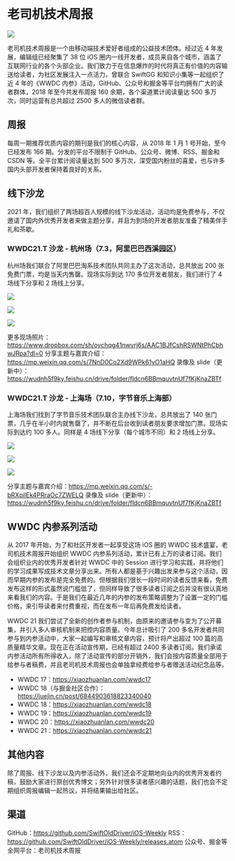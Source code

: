 # 老司机技术周报

![](https://github.com/SwiftOldDriver/iOS-Weekly/blob/master/assets/ios-weekly-juejin.png?raw=true)

老司机技术周报是一个由移动端技术爱好者组成的公益技术团体。经过近 4 年发展，编辑组已经聚集了 38 位 iOS 圈内一线开发者，成员来自各个城市，涵盖了互联网行业的各个头部企业。我们致力于在信息爆炸的时代将真正有价值的内容输送给读者，为社区发展注入一点活力，曾联合 SwiftGG 和知识小集等一起组织了近 4 年的《WWDC 内参》活动，GitHub、公众号和掘金等平台均拥有广大的读者群体，2018 年至今共发布周报 160 余期，各个渠道累计阅读量达 500 多万次，同时运营有总共超过 2500 多人的微信读者群。

## 周报

每周一期推荐优质内容的期刊是我们的核心内容，从 2018 年 1 月 1 号开始，至今已经发布 166 期。分发的平台不限制于 GitHub、公众号、微博、RSS、掘金和 CSDN 等。全平台累计阅读量达到 500 多万次，深受国内粉丝的喜爱，也与许多国内头部开发者保持着良好的关系。

## 线下沙龙

2021 年，我们组织了两场超百人规模的线下沙龙活动，活动均是免费参与，不仅邀请了国内外优秀开发者来做主题分享，并且为到场的开发者朋友准备了精美伴手礼和茶歇。

### WWDC21.T 沙龙 - 杭州场（7.3，阿里巴巴西溪园区）

杭州场我们联合了阿里巴巴淘系技术团队共同主办了这次活动，总共放出 200 张免费门票，均是当天内售罄。现场实际到达 170 多位开发者朋友，我们进行了 4 场线下分享和 2 场线上分享。

![](https://uc334c8ab79b1c4b3d81b0fc923f.previews.dropboxusercontent.com/p/thumb/ABNZXEoLJWAh36QqNsDUd6vQooBZyJiXwtgECHBqM7top5xRs8gv32XTEaNgp8EUhzJxrp62Lv3XjQR7VI-n2IhWSnEaVuaOJ98DnS_gTvbQL3QZZlH41SQkRpDuucWB6Jaut8TKg453FTVGbpqrqNkdi_q8yq7GlF0rtRYHf7HrDKmZCsf4G2P8zwXbrQ90afvGnjR1ER3p_x-h_9LQklT2uarAzpr85wjYyP727wBrCQXzcNpSH6Gv57vvHDlKJRQeNKIFek2zMeXuZftmV0Vw1tm1hrpklVy-E0qldqL8OSc4vAqvCbsNlr30R8ljWyDQuRhWWwVN9MRI0pLGyHdLldkRkr8BXofzkHvUqZ_cT7bki-2NScLSMOJGx0TI_g1gROkqcdj4A42_A81Umac0hcXB83SvhvR0yGi4C7bpFA/p.jpeg?fv_content=true&size_mode=5)

![](https://uce2dd3bb20b579695ded8aefdb0.previews.dropboxusercontent.com/p/thumb/ABPOBjVPXTGCOJQJ6_9-t1n7XjJ4mSZRz3vZ070M4KxJ3QbyzQkIBlqMsrvGNapyybQdiGzDliIUzXOCaF7O3tvJD9jcgiC1Fs4CR7JTEb3Qwtue5qwRVEguGDWEdgb_9lwIsm3ASr0H3KyfgWkGSNNtDoLPWDIgwmNZmqtSuUOwCpMsWO1UirZe6PQEFdsh1MdtRKZBsnQHUMjHnAds5OpdR3psNVcGeZrlXJlusTezUohD4vXtNXGLza7h1auMI_WP9c6RdBLM4jH7mcraSWouM_UxSuOLRViiqxvvEBozCSuHPDslyp4fj1NLHkVJWcVKyYoIT1UIJB7MU2NkAINNZl9IKrSiu-7OEEP0dAPYl9XXhmX0QfMBnNguUXuJMVjshY0LrYHXBeKu36nGzGPghRJ2kxafURqpjhXmfQsZkA/p.jpeg?fv_content=true&size_mode=5)

![](https://uc26585f7d73e8bb22c06b641a1d.previews.dropboxusercontent.com/p/thumb/ABOiHH0KppG4K5wFbcf2CCmtgUKNpfxQopHCHiZHqGRhQhCiCawFKVxgHj1DDeI4uF3CejsnvGQhslkZLdqQrqy5sFTjaYlRuTEsUNo8lbT8Ag41gdSvPwsPHNLZq1OjHAMa7DEcRRX5wwvPME2Ke6nJU7WJ0zxFt5EBrJI_x2yaqrmuVksigjpkxN31u8SJdKVpbtD0oungrNgCj1eByLGzp0L9mMei0gm1Vrp7yzr1yYQWLIkMlNOesGNbwCQWlsCSA6Il7LQ0FgsR2Cu-V6oRq_iYDkDAWXfl9ekSuc31JzkbLEi5UqnEeLSY9HjdlsrVFcT4XkDLaSVzChM-im3EtxtBJSvSJrQO6blTg61lRULzBpTZ50uYI5cuFapf4vqV9HyPmJKH9oUc-SkZVSldXEsmSO0ZkX9lztOe_NnIqg/p.jpeg?size=2048x1536&size_mode=3)

更多现场照片：https://www.dropbox.com/sh/oychqg41nwvrj6s/AAC1BJfCshRSWNtPhCbhwJRpa?dl=0
分享主题与嘉宾介绍：https://mp.weixin.qq.com/s/7NnD0Co2Xd9WPk61yO1aHQ
录像及 slide（更新中）：https://wudnh5f9ky.feishu.cn/drive/folder/fldcn6BBmquvtnUf7fKjKnaZBTf

### WWDC21.T 沙龙 - 上海场（7.10，字节音乐上海部）

上海场我们找到了字节音乐技术团队联合主办线下沙龙，总共放出了 140 张门票，几乎在半小时内就售罄了，并不断在后台收到读者朋友要求增加门票。现场实际到达约 100 多人。同样是 4 场线下分享（每个城市不同）和 2 场线上分享。

![](https://uc530b871cd4e8cd35aed9150cbb.previews.dropboxusercontent.com/p/thumb/ABPeyBLBfqMZawUbS713dhQGdX-jesGkfCJoJq2q4d1tROyFPjKMhjbMqMeSl2T8HOPPvvz9KgZbLAdhNIHeiKvUHDreBE1oJuN_Jqyp7QixlqBdqylp7owyjeQSvWtyy7JF_8UreTvfzWYpNUFVSbHUeMIKwFhAo61wH5ChUdqw25SuRYoC2O8qwd4fjH00EdXIWzmGIE5LAsg3x5kfY-Gddd8W-rNfUcwby1F323XFXW0Gq0X3oca-KBBjYTroPaB6Et0dYyext8LYcUGGq4bnxpbKotGjtWuJ4gzCPJfXG1BcNTJLxlBP7EC31XLSJN89x09SBEiAfZnnpWUgtizPghEujZR-I5ULBUbK5FZU8otUxSehdDKv2--2PH4oLGFBvvnXK2h6FddJlujCbGwjoLoQx34-X4m8UA6I6yu6e1KWrKZ_xY2NOLUqTuIy726jH2dBsBVzqG1bxvTfT9gn/p.jpeg?size=2048x1536&size_mode=3)

![](https://uc301588ae5527d3969f4b8e2e4b.previews.dropboxusercontent.com/p/thumb/ABMOxBvq-Ix1GQWgUhrDJtZgpEfwAOsgXZc9-ah-CFNlScsrsYMRyKZSH4rKDjVjsEWO3_EJfZM_Z2zrNOX8hT4j3wIFpLMtsb_veke2UF1AkXAf6y-jPOJsn5W9Yq06gz_WHnjxe_yBz5XFRY8vObAucoWdUmm5jHYQAIY8SQk3Rt9dZ77db6rtxvJMFzYnKYlifhwTya5CBZPoEGoribhSoS4o9hEbsHg0Xhcc9P8YVF98Y6RPWpew2qX1mV1iR_5Bn1vEacJS7mXcPSqsVOClEl1L8fLz6U1PEr4WlKsnnOmAE-XlV84LLDAOtUTa26EpDuAZ7AUoEv-8h4Tbf1FrEyOeSEpTow-r5io63KbIN0qywLBsoUK9JTH1b4w468x1-SaZen-qhBcZ4bPyJz-D9A4QjEYu4AhdDb3FTS1K2XYozW8RLmJuHcXp-0RqUHYcvsXxSUOqpASwG6lX75JB/p.jpeg?size=2048x1536&size_mode=3)

![](https://ucaf23691e0bc2191620b5ae26fa.previews.dropboxusercontent.com/p/thumb/ABOeh0JcG3l_Jlo05VbbgJcZ-CRJzZzcUiBgB3pfiU-F8cdA_ctmhK5c5leuHkXX88BF65b7AfAfnGYAUKQbP-BbtEVwscF6Bd3-UNf-IUIEjFDQtPN-VdqkeOID8HhyPy2bNb01RwGQ4AUgEHEP9NHEZs77nVCxPznlnB6aWGA90Nb2v9xaqVhXs1gsViVDQmBzKUD7_oJrawziHPrgR375U7-R6DZ-EFa9GhlPFdF0t5WzeghyFZbGQm8umMdnvb1CH75lSVeTnPolfgQoqBk-lLoj3LFPDaSbYIWFlcmpOPlZZmXo3PP3VNN-UcbPXNDDx9Iypl-3ut4dN85IdQFE8AlyTDYyPRnSAOyrUkwbd3LVXweEHhP2nOQ5DL_zh6hXaa_1dPkIdV306Cy6Y4khuNTw5aHw8m7nV_aQKIOa9e5oSxC7HxwTHHB3-WjXLjNrr8KuYZSEs9rCJBfp5m0d/p.jpeg?size=2048x1536&size_mode=3)

分享主题与嘉宾介绍：https://mp.weixin.qq.com/s/-bRXpilEk4PRraOc7ZWELQ
录像及 slide（更新中）：https://wudnh5f9ky.feishu.cn/drive/folder/fldcn6BBmquvtnUf7fKjKnaZBTf

## WWDC 内参系列活动

从 2017 年开始，为了和社区开发者一起享受这场 iOS 圈的 WWDC 技术盛宴，老司机技术周报开始组织 WWDC 内参系列活动，累计已有上万的读者订阅。我们会组织业内的优秀开发者针对 WWDC 中的 Session 进行学习和实践，并将他们的学习成果写成技术文章分享出来。所有人都是基于兴趣出发来参与这个活动，因而早期内参的发布是完全免费的。但根据我们很长一段时间的读者反馈来看，免费发布这样的形式虽然说门槛低了，但同样导致了很多读者订阅之后并没有很认真地来看我们的内容。于是我们在最近几年的内参的发布策略调整为了设置一定的门槛价格，来引导读者来付费重视，而在发布一年后再免费发给读者。

WWDC 21 我们尝试了全新的创作者参与机制，由原来的邀请参与变为了公开募集，并引入多人审核机制来把控内容质量。今年总计吸引了 200 多名开发者共同参与到内参活动中，大家一起编写和审核文章内容，预计将产出超过 100 篇的高质量精华文章。现在正在活动宣传期，已经有超过 2400 多读者订阅。我们承诺内参活动所有所得收入，除了活动宣传的部分开销外，我们会按内容质量全部用于给参与者稿费，并且老司机技术周报也会单独拿经费给参与者赠送活动纪念品等。

- WWDC 17：https://xiaozhuanlan.com/wwdc17
- WWDC 18（与掘金社区合作）：https://juejin.cn/post/6844903618823340040
- WWDC 18：https://xiaozhuanlan.com/wwdc18
- WWDC 19：https://xiaozhuanlan.com/wwdc19
- WWDC 20：https://xiaozhuanlan.com/wwdc20
- WWDC 21：https://xiaozhuanlan.com/wwdc21

## 其他内容

除了周报、线下沙龙以及内参活动外，我们还会不定期地向业内的优秀开发者约稿，鼓励大家进行原创优秀博文；另外针对很多读者感兴趣的话题，我们也会不定期组织周报编辑一起热议，并将结果输出给社区。

## 渠道

GitHub：https://github.com/SwiftOldDriver/iOS-Weekly
RSS：https://github.com/SwiftOldDriver/iOS-Weekly/releases.atom
公众号、掘金等全网平台：老司机技术周报
